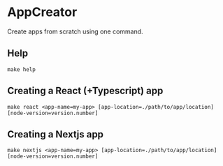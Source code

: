 # AppCreator

Create apps from scratch using one command.

## Help
```shell
make help
```

## Creating a React (+Typescript) app

```shell
make react <app-name=my-app> [app-location=./path/to/app/location] [node-version=version.number]
```

## Creating a Nextjs app

```shell
make nextjs <app-name=my-app> [app-location=./path/to/app/location] [node-version=version.number]
```

<!--
[TODO]
## Creating a modular Node app

```shell
make node-app app-name ./path/to/app/location
```

### Requirements

- Docker
- Visual Studio Code
- Dev Containers extension

That's it. Here the full [Dev Containers tutorial](https://code.visualstudio.com/docs/devcontainers/tutorial)
 -->
